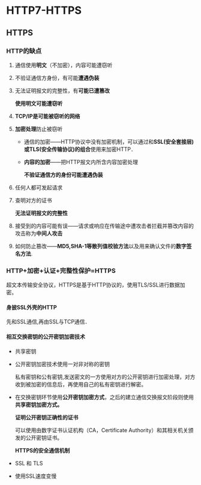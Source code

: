 # HTTP7-HTTPS



## HTTPS

### HTTP的缺点

1. 通信使用**明文**（不加密），内容可能遭窃听
2. 不验证通信方身份，有可能**遭遇伪装**
3. 无法证明报文的完整性，有**可能已遭篡改**

   **使用明文可能遭窃听**

4. **TCP/IP是可能被窃听的网络**
5. **加密处理**防止被窃听
   * 通信的加密——HTTP协议中没有加密机制，可以通过和**SSL\(安全套接层\)或TLS\(安全传输协议\)的组合**使用来加密HTTP．
   * **内容的加密**——把HTTP报文内所含内容加密处理

     **不验证通信方的身份可能遭遇伪装**
6. 任何人都可发起请求
7. 查明对方的证书

   **无法证明报文的完整性**

8. 接受到的内容可能有误——请求或响应在传输途中遭攻击者拦截并篡改内容的攻击称为**中间人攻击**
9. 如何防止篡改——**MD5,SHA-1等散列值校验方法**以及用来确认文件的**数字签名方法**.

### HTTP+加密+认证+完整性保护=HTTPS

超文本传输安全协议，HTTPS是基于HTTP协议的，使用TLS/SSL进行数据加密。

#### 身披SSL外壳的HTTP

先和SSL通信,再由SSL与TCP通信．

#### 相互交换密钥的公开密钥加密技术

* 共享密钥
* 公开密钥加密技术使用一对非对称的密钥

  私有密钥和公有密钥,发送密文的一方使用对方的公开密钥进行加密处理，对方收到被加密的信息后，再使用自己的私有密钥进行解密。

* 在交换密钥环节使用**公开密钥加密方式**，之后的建立通信交换报文阶段则使用**共享密钥加密方式。**

  **证明公开密钥正确性的证书**

  可以使用由数字证书认证机构（CA，Certificate Authority）和其相关机关颁发的公开密钥证书。

  **HTTPS的安全通信机制**

* SSL 和 TLS
* 使用SSL速度变慢

